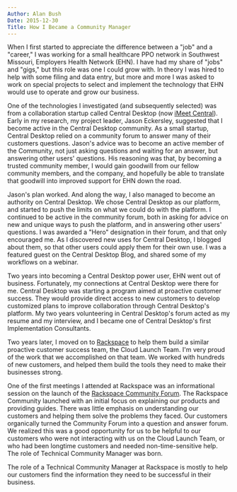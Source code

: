 ```yaml
---
Author: Alan Bush
Date: 2015-12-30
Title: How I Became a Community Manager
---
```


When I first started to appreciate the difference between a "job" and a "career," I was working for a small healthcare PPO network in Southwest Missouri, Employers Health Network (EHN). I have had my share of "jobs" and "gigs," but this role was one I could grow with. In theory I was hired to help with some filing and data entry, but more and more I was asked to work on special projects to select and implement the technology that EHN would use to operate and grow our business.

One of the technologies I investigated (and subsequently selected) was from a collaboration startup called Central Desktop (now [iMeet Central](https://www.imeetcentral.com/)). Early in my research, my project leader, Jason Eckersley, suggested that I become active in the Central Desktop community. As a small startup, Central Desktop relied on a community forum to answer many of their customers questions. Jason's advice was to become an active member of the Community, not just asking questions and waiting for an answer, but answering other users' questions. His reasoning was that, by becoming a trusted community member, I would gain goodwill from our fellow community members, and the company, and hopefully be able to translate that goodwill into improved support for EHN down the road.

Jason's plan worked. And along the way, I also managed to become an authority on Central Desktop. We chose Central Desktop as our platform, and started to push the limits on what we could do with the platform. I continued to be active in the community forum, both in asking for advice on new and unique ways to push the platform, and in answering other users' questions. I was awarded a "Hero" designation in their forum, and that only encouraged me. As I discovered new uses for Central Desktop, I blogged about them, so that other users could apply them for their own use. I was a featured guest on the Central Desktop Blog, and shared some of my workflows on a webinar.

Two years into becoming a Central Desktop power user, EHN went out of business. Fortunately, my connections at Central Desktop were there for me. Central Desktop was starting a program aimed at proactive customer success. They would provide direct access to new customers to develop customized plans to improve collaboration through Central Desktop's platform. My two years volunteering in Central Desktop's forum acted as my resume and my interview, and I became one of Central Desktop's first Implementation Consultants.

Two years later, I moved on to [Rackspace](https://www.rackspace.com) to help them build a similar proactive customer success team, the Cloud Launch Team. I'm very proud of the work that we accomplished on that team. We worked with hundreds of new customers, and helped them build the tools they need to make their businesses strong.

One of the first meetings I attended at Rackspace was an informational session on the launch of the [Rackspace Community Forum](https://community.rackspace.com/). The Rackspace Community launched with an initial focus on explaining our products and providing guides. There was little emphasis on understanding our customers and helping them solve the problems they faced. Our customers organically turned the Community Forum into a question and answer forum. We realized this was a good opportunity for us to be helpful to our customers who were not interacting with us on the Cloud Launch Team, or who had been longtime customers and needed non-time-sensitive help. The role of Technical Community Manager was born.

The role of a Technical Community Manager at Rackspace is mostly to help our customers find the information they need to be successful in their business. 
